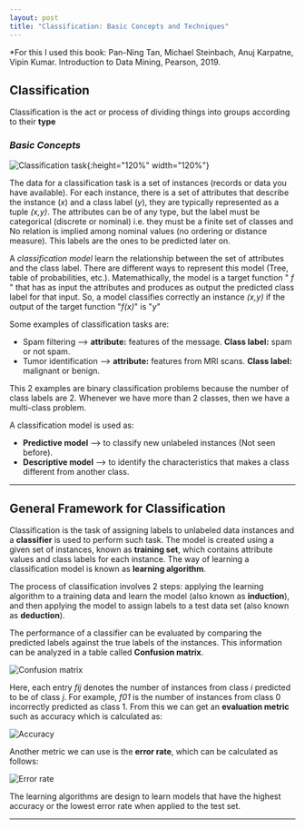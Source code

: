 ```yaml
---
layout: post
title: "Classification: Basic Concepts and Techniques"
---
```

*For this I used this book:
Pan-Ning Tan, Michael Steinbach, Anuj Karpatne, Vipin Kumar. Introduction
to Data Mining, Pearson, 2019.

## Classification

Classification is the act or process of dividing things into groups according to their **type**

### _**Basic Concepts**_

![Classification task]({{site.baseurl}}/images/Classification_task.JPG){:height="120%" width="120%"}

The data for a classification task is a set of instances (records or data you have available).
For each instance, there is a set of attributes that describe the instance (_x_) and a class label (_y_),
they are typically represented as a tuple _(x,y)_.
The attributes can be of any type, but the label must be categorical (discrete or nominal) i.e. they must be a finite set of classes and No relation is implied among nominal values (no ordering or distance measure). This labels are the ones to be predicted later on.

A *classification model* learn the relationship between the set of attributes and the class label. There are different ways to represent this model (Tree, table of probabilities, etc.).
Matemathically, the model is a target function " _f_ " that has as input the attributes and produces as output the predicted class label for that input. So, a model classifies correctly an instance _(x,y)_ if the output of the target function "_f(x)_" is "_y_"

Some examples of classification tasks are:

* Spam filtering --> **attribute:** features of the message. **Class label:** spam or not spam.
* Tumor identification --> **attribute:** features from MRI scans. **Class label:** malignant or benign.

This 2 examples are binary classification problems because the number of class labels are 2. Whenever we have more than 2 classes, then we have a multi-class problem.

A classification model is used as:

* **Predictive model** --> to classify new unlabeled instances (Not seen before).
* **Descriptive model** --> to identify the characteristics that makes a class different from another class.

---

## General Framework for Classification

Classification is the task of assigning labels to unlabeled data instances and a **classifier** is used to perform such task.
The model is created using a given set of instances, known as **training set**, which contains attribute values and class labels for each instance. The way of learning a classification model is known as **learning algorithm**.

The process of classification involves 2 steps: applying the learning algorithm to a training data and learn the model (also known as **induction**), and then applying the model to assign labels to a test data set (also known as **deduction**).

The performance of a classifier can be evaluated by comparing the predicted labels against the true labels of the instances. This information can be analyzed in a table called **Confusion matrix**.

![Confusion matrix]({{site.baseurl}}/images/Confusion_matrix.JPG)

Here, each entry _fij_ denotes the number of instances from class _i_ predicted to be of class _j_. For example, _f01_ is the number of instances from class 0 incorrectly predicted as class 1.
From this we can get an **evaluation metric** such as accuracy which is calculated as:

![Accuracy]({{site.baseurl}}/images/Accuracy.JPG)

Another metric we can use is the **error rate**, which can be calculated as follows:

![Error rate]({{site.baseurl}}/images/Error_rate.JPG)

The learning algorithms are design to learn models that have the highest accuracy or the lowest error rate when applied to the test set.

---

